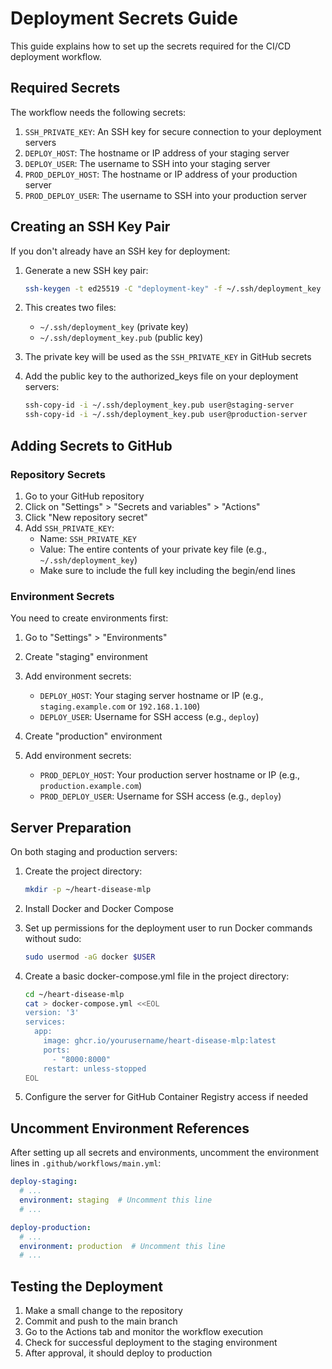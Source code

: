 # Deployment Secrets Guide

This guide explains how to set up the secrets required for the CI/CD deployment workflow.

## Required Secrets

The workflow needs the following secrets:

1. `SSH_PRIVATE_KEY`: An SSH key for secure connection to your deployment servers
2. `DEPLOY_HOST`: The hostname or IP address of your staging server
3. `DEPLOY_USER`: The username to SSH into your staging server
4. `PROD_DEPLOY_HOST`: The hostname or IP address of your production server
5. `PROD_DEPLOY_USER`: The username to SSH into your production server

## Creating an SSH Key Pair

If you don't already have an SSH key for deployment:

1. Generate a new SSH key pair:
   ```bash
   ssh-keygen -t ed25519 -C "deployment-key" -f ~/.ssh/deployment_key
   ```

2. This creates two files:
   - `~/.ssh/deployment_key` (private key)
   - `~/.ssh/deployment_key.pub` (public key)

3. The private key will be used as the `SSH_PRIVATE_KEY` in GitHub secrets

4. Add the public key to the authorized_keys file on your deployment servers:
   ```bash
   ssh-copy-id -i ~/.ssh/deployment_key.pub user@staging-server
   ssh-copy-id -i ~/.ssh/deployment_key.pub user@production-server
   ```

## Adding Secrets to GitHub

### Repository Secrets

1. Go to your GitHub repository
2. Click on "Settings" > "Secrets and variables" > "Actions"
3. Click "New repository secret"
4. Add `SSH_PRIVATE_KEY`:
   - Name: `SSH_PRIVATE_KEY`
   - Value: The entire contents of your private key file (e.g., `~/.ssh/deployment_key`)
   - Make sure to include the full key including the begin/end lines

### Environment Secrets

You need to create environments first:
1. Go to "Settings" > "Environments"
2. Create "staging" environment
3. Add environment secrets:
   - `DEPLOY_HOST`: Your staging server hostname or IP (e.g., `staging.example.com` or `192.168.1.100`)
   - `DEPLOY_USER`: Username for SSH access (e.g., `deploy`)

4. Create "production" environment
5. Add environment secrets:
   - `PROD_DEPLOY_HOST`: Your production server hostname or IP (e.g., `production.example.com`)
   - `PROD_DEPLOY_USER`: Username for SSH access (e.g., `deploy`)

## Server Preparation

On both staging and production servers:

1. Create the project directory:
   ```bash
   mkdir -p ~/heart-disease-mlp
   ```

2. Install Docker and Docker Compose

3. Set up permissions for the deployment user to run Docker commands without sudo:
   ```bash
   sudo usermod -aG docker $USER
   ```

4. Create a basic docker-compose.yml file in the project directory:
   ```bash
   cd ~/heart-disease-mlp
   cat > docker-compose.yml <<EOL
   version: '3'
   services:
     app:
       image: ghcr.io/yourusername/heart-disease-mlp:latest
       ports:
         - "8000:8000"
       restart: unless-stopped
   EOL
   ```

5. Configure the server for GitHub Container Registry access if needed

## Uncomment Environment References

After setting up all secrets and environments, uncomment the environment lines in `.github/workflows/main.yml`:

```yml
deploy-staging:
  # ...
  environment: staging  # Uncomment this line
  # ...

deploy-production:
  # ...
  environment: production  # Uncomment this line
  # ...
```

## Testing the Deployment

1. Make a small change to the repository
2. Commit and push to the main branch
3. Go to the Actions tab and monitor the workflow execution
4. Check for successful deployment to the staging environment
5. After approval, it should deploy to production
